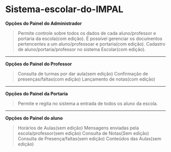 # Sistema-escolar-do-IMPAL


**Opções do Painel do Administrador**

> Permite controle sobre todos os dados de cada aluno/professor e portaria da escola(com edição).
> É possível gerenciar os documentos pertencentes a um aluno/professoar e portaria(com edição).
> Cadastro de aluno/portaria/professor no sistema Escolar(com edição).


---------------------------------------------------------------------------------------------------------------------

**Opções do Painel do Professor**

> Consulta de turmas por dar aula(sem edição)
> Confirmação de presenças/faltas(com edição)
> Lançamento de notas(com edição)

----------------------------------------------------------------------------------------------------------------------

**Opções do Painel da Portaria**

> Permite e regita no sistema a entrada de todos os aluno da escola.

------------------------------------------------------------------------------------------------------------------------

**Opções do Painel do aluno**

> Horários de Aulas(sem edição)
> Mensagens enviadas pela escola/professor(sem edição)
> Consulta de Notas(Sem edição)
> Consulta de Presença/faltas(sem edição)
> Conteúdos das Aulas(sem edição)

